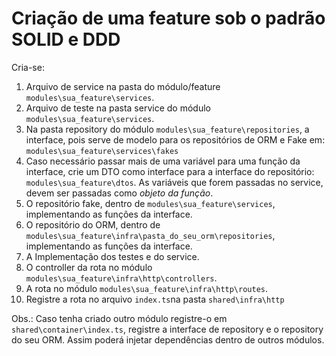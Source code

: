 # Criação de uma feature sob o padrão SOLID e DDD

Cria-se:

1. Arquivo de service na pasta do módulo/feature `modules\sua_feature\services`.
2. Arquivo de teste na pasta service do módulo `modules\sua_feature\services`.
3. Na pasta repository do módulo `modules\sua_feature\repositories`, a interface, pois serve de modelo para os repositórios de ORM e Fake em: `modules\sua_feature\services\fakes`
4. Caso necessário passar mais de uma variável para uma função da interface, crie um DTO como interface para a interface do repositório: `modules\sua_feature\dtos`. As variáveis que forem passadas no service, devem ser passadas como _objeto da função_.
5. O repositório fake, dentro de `modules\sua_feature\services`, implementando as funções da interface.
6. O repositório do ORM, dentro de `modules\sua_feature\infra\pasta_do_seu_orm\repositories`, implementando as funções da interface.
7. A Implementação dos testes e do service.
8. O controller da rota no módulo `modules\sua_feature\infra\http\controllers`.
9. A rota no módulo `modules\sua_feature\infra\http\routes`.
10. Registre a rota no arquivo `index.ts`na pasta `shared\infra\http`

Obs.: Caso tenha criado outro módulo registre-o em `shared\container\index.ts`, registre a interface de repository e o repository do seu ORM. Assim poderá injetar dependências dentro de outros módulos.
